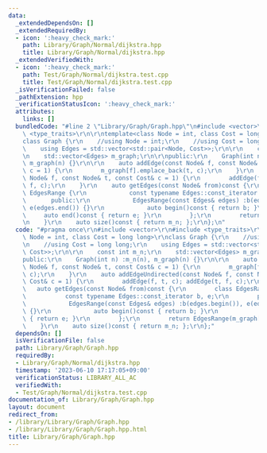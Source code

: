 ```yaml
---
data:
  _extendedDependsOn: []
  _extendedRequiredBy:
  - icon: ':heavy_check_mark:'
    path: Library/Graph/Normal/dijkstra.hpp
    title: Library/Graph/Normal/dijkstra.hpp
  _extendedVerifiedWith:
  - icon: ':heavy_check_mark:'
    path: Test/Graph/Normal/dijkstra.test.cpp
    title: Test/Graph/Normal/dijkstra.test.cpp
  _isVerificationFailed: false
  _pathExtension: hpp
  _verificationStatusIcon: ':heavy_check_mark:'
  attributes:
    links: []
  bundledCode: "#line 2 \"Library/Graph/Graph.hpp\"\n#include <vector>\r\n#include\
    \ <type_traits>\r\n\r\ntemplate<class Node = int, class Cost = long long>\r\n\
    class Graph {\r\n    //using Node = int;\r\n    //using Cost = long long;\r\n\
    \    using Edges = std::vector<std::pair<Node, Cost>>;\r\n\r\n    const int m_n;\r\
    \n    std::vector<Edges> m_graph;\r\n\r\npublic:\r\n    Graph(int n) :m_n(n),\
    \ m_graph(n) {}\r\n\r\n    auto addEdge(const Node& f, const Node& t, const Cost&\
    \ c = 1) {\r\n        m_graph[f].emplace_back(t, c);\r\n    }\r\n    auto addEdgeUndirected(const\
    \ Node& f, const Node& t, const Cost& c = 1) {\r\n        addEdge(f, t, c); addEdge(t,\
    \ f, c);\r\n    }\r\n    auto getEdges(const Node& from)const {\r\n        class\
    \ EdgesRange {\r\n            const typename Edges::const_iterator b, e;\r\n \
    \       public:\r\n            EdgesRange(const Edges& edges) :b(edges.begin()),\
    \ e(edges.end()) {}\r\n            auto begin()const { return b; }\r\n       \
    \     auto end()const { return e; }\r\n        };\r\n        return EdgesRange(m_graph[from]);\r\
    \n    }\r\n    auto size()const { return m_n; };\r\n};\n"
  code: "#pragma once\r\n#include <vector>\r\n#include <type_traits>\r\n\r\ntemplate<class\
    \ Node = int, class Cost = long long>\r\nclass Graph {\r\n    //using Node = int;\r\
    \n    //using Cost = long long;\r\n    using Edges = std::vector<std::pair<Node,\
    \ Cost>>;\r\n\r\n    const int m_n;\r\n    std::vector<Edges> m_graph;\r\n\r\n\
    public:\r\n    Graph(int n) :m_n(n), m_graph(n) {}\r\n\r\n    auto addEdge(const\
    \ Node& f, const Node& t, const Cost& c = 1) {\r\n        m_graph[f].emplace_back(t,\
    \ c);\r\n    }\r\n    auto addEdgeUndirected(const Node& f, const Node& t, const\
    \ Cost& c = 1) {\r\n        addEdge(f, t, c); addEdge(t, f, c);\r\n    }\r\n \
    \   auto getEdges(const Node& from)const {\r\n        class EdgesRange {\r\n \
    \           const typename Edges::const_iterator b, e;\r\n        public:\r\n\
    \            EdgesRange(const Edges& edges) :b(edges.begin()), e(edges.end())\
    \ {}\r\n            auto begin()const { return b; }\r\n            auto end()const\
    \ { return e; }\r\n        };\r\n        return EdgesRange(m_graph[from]);\r\n\
    \    }\r\n    auto size()const { return m_n; };\r\n};"
  dependsOn: []
  isVerificationFile: false
  path: Library/Graph/Graph.hpp
  requiredBy:
  - Library/Graph/Normal/dijkstra.hpp
  timestamp: '2023-06-10 17:17:05+09:00'
  verificationStatus: LIBRARY_ALL_AC
  verifiedWith:
  - Test/Graph/Normal/dijkstra.test.cpp
documentation_of: Library/Graph/Graph.hpp
layout: document
redirect_from:
- /library/Library/Graph/Graph.hpp
- /library/Library/Graph/Graph.hpp.html
title: Library/Graph/Graph.hpp
---
```

